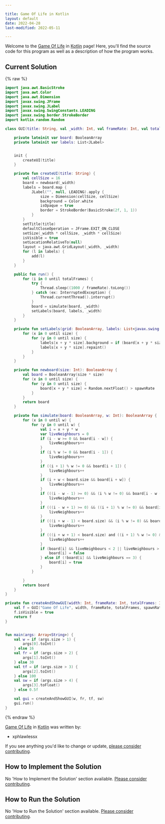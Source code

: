 ```yaml
---

title: Game Of Life in Kotlin
layout: default
date: 2022-04-28
last-modified: 2022-05-11

---
```


Welcome to the [Game Of Life](https://sampleprograms.io/projects/game-of-life) in [Kotlin](https://sampleprograms.io/languages/kotlin) page! Here, you'll find the source code for this program as well as a description of how the program works.

## Current Solution

{% raw %}

```kotlin
import java.awt.BasicStroke
import java.awt.Color
import java.awt.Dimension
import javax.swing.JFrame
import javax.swing.JLabel
import javax.swing.SwingConstants.LEADING
import javax.swing.border.StrokeBorder
import kotlin.random.Random

class GUI(title: String, val _width: Int, val frameRate: Int, val totalFrames: Int, val spawnRate: Float) : JFrame() {

    private lateinit var board: BooleanArray
    private lateinit var labels: List<JLabel>


    init {
        createUI(title)
    }

    private fun createUI(title: String) {
        val cellSize = 16
        board = newboard(_width)
        labels = board.map {
            JLabel("", null, LEADING).apply {
                size = Dimension(cellSize, cellSize)
                background = Color.white
                isOpaque = true
                border = StrokeBorder(BasicStroke(2f, 1, 1))
            }
        }
        setTitle(title)
        defaultCloseOperation = JFrame.EXIT_ON_CLOSE
        setSize(_width * cellSize, _width * cellSize)
        isVisible = true
        setLocationRelativeTo(null)
        layout = java.awt.GridLayout(_width, _width)
        for (l in labels) {
            add(l)
        }
    }

    public fun run() {
        for (i in 0 until totalFrames) {
            try {
                Thread.sleep((1000 / frameRate).toLong())
            } catch (ex: InterruptedException) {
                Thread.currentThread().interrupt()
            }
            board = simulate(board, _width)
            setLabels(board, labels, _width)
        }
    }

    private fun setLabels(grid: BooleanArray, labels: List<javax.swing.JLabel>, size: Int) {
        for (x in 0 until size) {
            for (y in 0 until size) {
                labels[x + y * size].background = if (board[x + y * size]) Color.black else Color.white
                labels[x + y * size].repaint()
            }
        }
    }

    private fun newboard(size: Int): BooleanArray {
        val board = BooleanArray(size * size)
        for (x in 0 until size) {
            for (y in 0 until size) {
                board[x + y * size] = Random.nextFloat() > spawnRate
            }
        }
        return board
    }

    private fun simulate(board: BooleanArray, w: Int): BooleanArray {
        for (x in 0 until w) {
            for (y in 0 until w) {
                val i = x + y * w
                var liveNeighbours = 0
                if (i - w >= 0 && board[i - w]) {
                    liveNeighbours++
                }
                if (i % w != 0 && board[i - 1]) {
                    liveNeighbours++
                }
                if ((i + 1) % w != 0 && board[i + 1]) {
                    liveNeighbours++
                }
                if (i + w < board.size && board[i + w]) {
                    liveNeighbours++
                }
                if (((i - w - 1) >= 0) && (i % w != 0) && board[i - w - 1]) {
                    liveNeighbours++
                }
                if (((i - w + 1) >= 0) && ((i + 1) % w != 0) && board[i - w + 1]) {
                    liveNeighbours++
                }
                if (((i + w - 1) < board.size) && (i % w != 0) && board[i + w - 1]) {
                    liveNeighbours++
                }
                if (((i + w + 1) < board.size) and ((i + 1) % w != 0) && board[i + w + 1]) {
                    liveNeighbours++
                }
                if (board[i] && liveNeighbours < 2 || liveNeighbours > 3) {
                    board[i] = false
                } else if (!board[i] && liveNeighbours == 3) {
                    board[i] = true
                }
            }

        }
        return board
    }
}

private fun createAndShowGUI(width: Int, frameRate: Int, totalFrames: Int, spawnRate: Float): GUI {
    val f = GUI("Game Of Life", width, frameRate, totalFrames, spawnRate)
    f.isVisible = true
    return f
}


fun main(args: Array<String>) {
    val w = if (args.size > 1) {
        args[0].toInt()
    } else 16
    val fr = if (args.size > 2) {
        args[1].toInt()
    } else 30
    val tf = if (args.size > 3) {
        args[2].toInt()
    } else 100
    val sw = if (args.size > 4) {
        args[3].toFloat()
    } else 0.5f

    val gui = createAndShowGUI(w, fr, tf, sw)
    gui.run()
}
```

{% endraw %}

[Game Of Life](https://sampleprograms.io/projects/game-of-life) in [Kotlin](https://sampleprograms.io/languages/kotlin) was written by:

- xphlawlessx

If you see anything you'd like to change or update, [please consider contributing](https://github.com/TheRenegadeCoder/sample-programs).

## How to Implement the Solution

No 'How to Implement the Solution' section available. [Please consider contributing](https://github.com/TheRenegadeCoder/sample-programs-website).

## How to Run the Solution

No 'How to Run the Solution' section available. [Please consider contributing](https://github.com/TheRenegadeCoder/sample-programs-website).